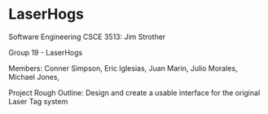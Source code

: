 # LaserHogs

Software Engineering CSCE 3513: Jim Strother

Group 19 - LaserHogs

Members: 
Conner Simpson,
Eric Iglesias,
Juan Marin,
Julio Morales,
Michael Jones,

Project Rough Outline: Design and create a usable interface for the original Laser Tag system
